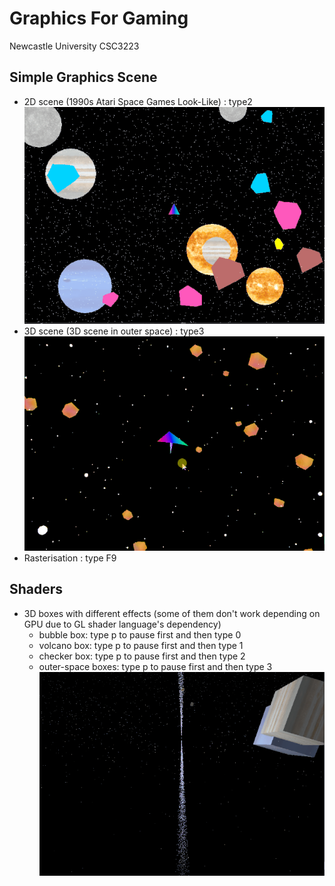 # Graphics For Gaming
Newcastle University CSC3223

## Simple Graphics Scene
- 2D scene (1990s Atari Space Games Look-Like) : type2 ![2d_scene](Assets/Gifs/2d_scene.gif)
- 3D scene (3D scene in outer space) : type3 ![3d_scene](Assets/Gifs/3d_scene.gif)
- Rasterisation : type F9

## Shaders
- 3D boxes with different effects (some of them don't work depending on GPU due to GL shader language's dependency)
  - bubble box: type p to pause first and then type 0
  - volcano box: type p to pause first and then type 1
  - checker box: type p to pause first and then type 2
  - outer-space boxes: type p to pause first and then type 3 ![3d_box_example](Assets/Gifs/3d_box_example.gif)
